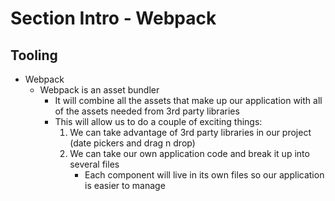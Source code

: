 # Section Intro - Webpack
## Tooling
* Webpack
    - Webpack is an asset bundler
        + It will combine all the assets that make up our application with all of the assets needed from 3rd party libraries
        + This will allow us to do a couple of exciting things:
            1. We can take advantage of 3rd party libraries in our project (date pickers and drag n drop)
            2. We can take our own application code and break it up into several files
                * Each component will live in its own files so our application is easier to manage

